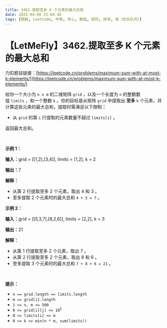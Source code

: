 ```yaml
---
title: 3462.提取至多 K 个元素的最大总和
date: 2025-04-08 23-04-48
tags: [题解, LeetCode, 中等, 贪心, 数组, 矩阵, 排序, 堆（优先队列）]
---
```


# 【LetMeFly】3462.提取至多 K 个元素的最大总和

力扣题目链接：[https://leetcode.cn/problems/maximum-sum-with-at-most-k-elements/](https://leetcode.cn/problems/maximum-sum-with-at-most-k-elements/)

<p data-pm-slice="1 3 []">给你一个大小为 <code>n x m</code>&nbsp;的二维矩阵&nbsp;<code>grid</code>&nbsp;，以及一个长度为 <code>n</code>&nbsp;的整数数组&nbsp;<code>limits</code>&nbsp;，和一个整数&nbsp;<code>k</code>&nbsp;。你的目标是从矩阵 <code>grid</code> 中提取出&nbsp;<strong>至多</strong> <code>k</code>&nbsp;个元素，并计算这些元素的最大总和，提取时需满足以下限制<b>：</b></p>

<ul data-spread="false">
	<li>
	<p>从 <code>grid</code>&nbsp;的第 <code>i</code> 行提取的元素数量不超过 <code>limits[i]</code> 。</p>
	</li>
</ul>

<p data-pm-slice="1 1 []">返回最大总和。</p>

<p>&nbsp;</p>

<p><b>示例 1：</b></p>

<div class="example-block">
<p><span class="example-io"><b>输入：</b>grid = [[1,2],[3,4]], limits = [1,2], k = 2</span></p>

<p><span class="example-io"><b>输出：</b>7</span></p>

<p><b>解释：</b></p>

<ul>
	<li>从第 2 行提取至多 2 个元素，取出 4 和 3 。</li>
	<li>至多提取 2 个元素时的最大总和&nbsp;<code>4 + 3 = 7</code>&nbsp;。</li>
</ul>
</div>

<p><b>示例 2：</b></p>

<div class="example-block">
<p><span class="example-io"><b>输入：</b></span><span class="example-io">grid = [[5,3,7],[8,2,6]], limits = [2,2], k = 3</span></p>

<p><span class="example-io"><b>输出：</b></span><span class="example-io">21</span></p>

<p><b>解释：</b></p>

<ul>
	<li>从第 1&nbsp;行提取至多 2 个元素，取出 7 。</li>
	<li>从第 2 行提取至多 2 个元素，取出&nbsp;8 和 6 。</li>
	<li>至多提取 3&nbsp;个元素时的最大总和 <code>7 + 8 + 6 = 21</code>&nbsp;。</li>
</ul>
</div>

<p>&nbsp;</p>

<p><b>提示：</b></p>

<ul>
	<li><code>n == grid.length == limits.length</code></li>
	<li><code>m == grid[i].length</code></li>
	<li><code>1 &lt;= n, m &lt;= 500</code></li>
	<li><code>0 &lt;= grid[i][j] &lt;= 10<sup>5</sup></code></li>
	<li><code>0 &lt;= limits[i] &lt;= m</code></li>
	<li><code>0 &lt;= k &lt;= min(n * m, sum(limits))</code></li>
</ul>


    